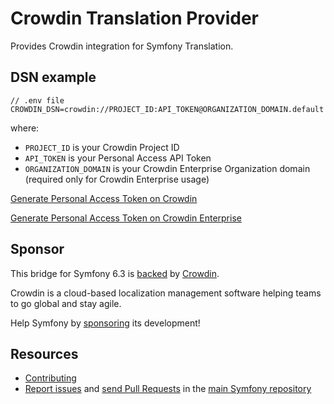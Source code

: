 Crowdin Translation Provider
============================

Provides Crowdin integration for Symfony Translation.

DSN example
-----------

```
// .env file
CROWDIN_DSN=crowdin://PROJECT_ID:API_TOKEN@ORGANIZATION_DOMAIN.default
```

where:
 - `PROJECT_ID` is your Crowdin Project ID
 - `API_TOKEN` is your Personal Access API Token
 - `ORGANIZATION_DOMAIN` is your Crowdin Enterprise Organization domain (required only for Crowdin Enterprise usage)

[Generate Personal Access Token on Crowdin](https://support.crowdin.com/account-settings/#api)

[Generate Personal Access Token on Crowdin Enterprise](https://support.crowdin.com/enterprise/personal-access-tokens/)

Sponsor
-------

This bridge for Symfony 6.3 is [backed][1] by [Crowdin][2].

Crowdin is a cloud-based localization management software helping teams to go global and stay agile.

Help Symfony by [sponsoring][3] its development!

Resources
---------

 * [Contributing](https://symfony.com/doc/current/contributing/index.html)
 * [Report issues](https://github.com/symfony/symfony/issues) and
   [send Pull Requests](https://github.com/symfony/symfony/pulls)
   in the [main Symfony repository](https://github.com/symfony/symfony)

[1]: https://symfony.com/backers
[2]: https://crowdin.com
[3]: https://symfony.com/sponsor
